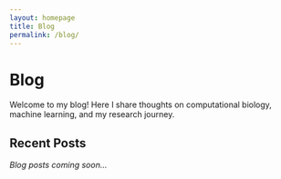 ```yaml
---
layout: homepage
title: Blog
permalink: /blog/
---
```


# Blog

Welcome to my blog! Here I share thoughts on computational biology, machine learning, and my research journey.

## Recent Posts

*Blog posts coming soon...*

<!-- Future blog posts will be listed here -->
<!-- You can add individual blog posts in a _posts/ directory following Jekyll's naming convention: YYYY-MM-DD-title.md -->